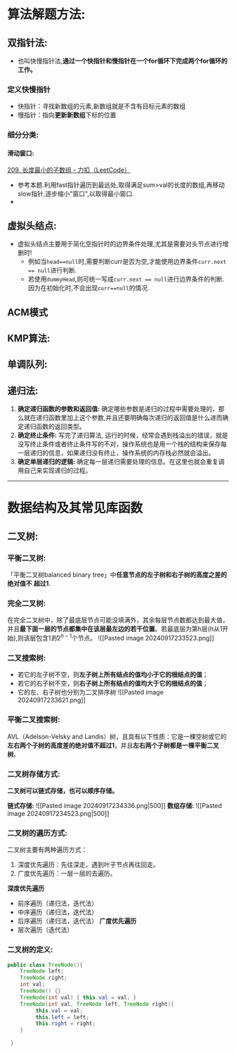 # 算法解题方法:
## 双指针法:

- 也叫快慢指针法,**通过一个快指针和慢指针在一个for循环下完成两个for循环的工作。**
### 定义快慢指针
- 快指针：寻找新数组的元素,新数组就是不含有目标元素的数组
- 慢指针：指向**更新新数组**下标的位置
### 细分分类:
#### 滑动窗口:
[209. 长度最小的子数组 - 力扣（LeetCode）](https://leetcode.cn/problems/minimum-size-subarray-sum/description/)
- 参考本题.利用fast指针遍历到最远处,取得满足sum>val的长度的数组,再移动slow指针,逐步缩小"窗口",以取得最小窗口.
- 
## 虚拟头结点:
- 虚拟头结点主要用于简化空指针时的边界条件处理,尤其是需要对头节点进行增删时!
	- 例如当`head==null`时,需要判断curr是否为空,才能使用边界条件`curr.next == null`进行判断.
	- 若使用`dummyHead`,则可统一写成`curr.next == null`进行边界条件的判断.因为在初始化时,不会出现`curr==null`的情况.

## ACM模式

## KMP算法:

## 单调队列:

## 递归法:
1. **确定递归函数的参数和返回值:** 确定哪些参数是递归的过程中需要处理的，那么就在递归函数里加上这个参数,并且还要明确每次递归的返回值是什么进而确定递归函数的返回类型。  
2. **确定终止条件:** 写完了递归算法, 运行的时候，经常会遇到栈溢出的错误，就是没写终止条件或者终止条件写的不对，操作系统也是用一个栈的结构来保存每一层递归的信息，如果递归没有终止，操作系统的内存栈必然就会溢出。
3. **确定单层递归的逻辑:** 确定每一层递归需要处理的信息。在这里也就会重复调用自己来实现递归的过程。


---
# 数据结构及其常见库函数

## 二叉树:
### 平衡二叉树:
「平衡二叉树balanced binary tree」中**任意节点的左子树和右子树的高度之差的绝对值不**
**超过1.**

### 完全二叉树:
在完全二叉树中，除了最底层节点可能没填满外，其余每层节点数都达到最大值，并且**最下面一层的节点都集中在该层最左边的若干位置**。若最底层为第h层(h从1开始),则该层包含$1到2^{h-1}$个节点。
![[Pasted image 20240917233523.png]]
### 二叉搜索树:
- 若它的左子树不空，则**左子树上所有结点的值均小于它的根结点的值**；
- 若它的右子树不空，则**右子树上所有结点的值均大于它的根结点的值**；
- 它的左、右子树也分别为二叉排序树
![[Pasted image 20240917233621.png]]
### 平衡二叉搜索树:
AVL（Adelson-Velsky and Landis）树，且具有以下性质：它是一棵空树或它的**左右两个子树的高度差的绝对值不超过1**，并且**左右两个子树都是一棵平衡二叉树**。

### 二叉树存储方式:
**二叉树可以链式存储，也可以顺序存储。**

**链式存储:**
![[Pasted image 20240917234336.png|500]]
**数组存储:**
![[Pasted image 20240917234523.png|500]]
### 二叉树的遍历方式:
二叉树主要有两种遍历方式：
1. 深度优先遍历：先往深走，遇到叶子节点再往回走。
2. 广度优先遍历：一层一层的去遍历。

**深度优先遍历**
- 前序遍历（递归法，迭代法）
- 中序遍历（递归法，迭代法）
- 后序遍历（递归法，迭代法）
**广度优先遍历**
- 层次遍历（迭代法）

### 二叉树的定义:
```java
public class TreeNode(){
	TreeNode left;
	TreeNode right;
	int val;
	TreeNode() {}
	TreeNode(int val) { this.val = val; } 
	TreeNode(int val, TreeNode left, TreeNode right){
		 this.val = val;
		 this.left = left;
		 this.right = right;
	}
	 
 }
```
